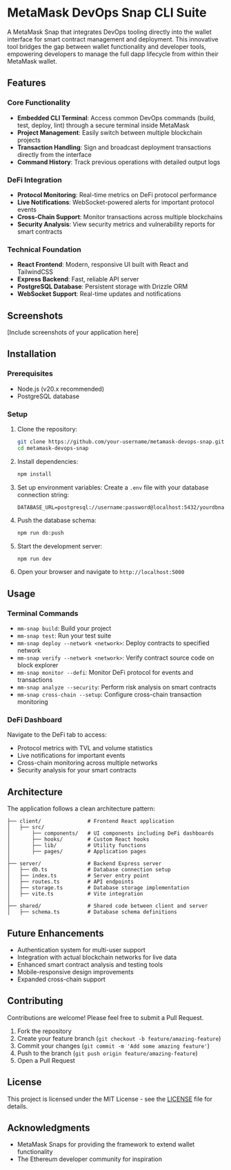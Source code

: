 # MetaMask DevOps Snap CLI Suite

A MetaMask Snap that integrates DevOps tooling directly into the wallet interface for smart contract management and deployment. This innovative tool bridges the gap between wallet functionality and developer tools, empowering developers to manage the full dapp lifecycle from within their MetaMask wallet.

## Features

### Core Functionality
- **Embedded CLI Terminal**: Access common DevOps commands (build, test, deploy, lint) through a secure terminal inside MetaMask
- **Project Management**: Easily switch between multiple blockchain projects
- **Transaction Handling**: Sign and broadcast deployment transactions directly from the interface
- **Command History**: Track previous operations with detailed output logs

### DeFi Integration
- **Protocol Monitoring**: Real-time metrics on DeFi protocol performance
- **Live Notifications**: WebSocket-powered alerts for important protocol events
- **Cross-Chain Support**: Monitor transactions across multiple blockchains
- **Security Analysis**: View security metrics and vulnerability reports for smart contracts

### Technical Foundation
- **React Frontend**: Modern, responsive UI built with React and TailwindCSS
- **Express Backend**: Fast, reliable API server
- **PostgreSQL Database**: Persistent storage with Drizzle ORM
- **WebSocket Support**: Real-time updates and notifications

## Screenshots

[Include screenshots of your application here]

## Installation

### Prerequisites
- Node.js (v20.x recommended)
- PostgreSQL database

### Setup
1. Clone the repository:
   ```bash
   git clone https://github.com/your-username/metamask-devops-snap.git
   cd metamask-devops-snap
   ```

2. Install dependencies:
   ```bash
   npm install
   ```

3. Set up environment variables:
   Create a `.env` file with your database connection string:
   ```
   DATABASE_URL=postgresql://username:password@localhost:5432/yourdbname
   ```

4. Push the database schema:
   ```bash
   npm run db:push
   ```

5. Start the development server:
   ```bash
   npm run dev
   ```

6. Open your browser and navigate to `http://localhost:5000`

## Usage

### Terminal Commands
- `mm-snap build`: Build your project
- `mm-snap test`: Run your test suite
- `mm-snap deploy --network <network>`: Deploy contracts to specified network
- `mm-snap verify --network <network>`: Verify contract source code on block explorer
- `mm-snap monitor --defi`: Monitor DeFi protocol for events and transactions
- `mm-snap analyze --security`: Perform risk analysis on smart contracts
- `mm-snap cross-chain --setup`: Configure cross-chain transaction monitoring

### DeFi Dashboard
Navigate to the DeFi tab to access:
- Protocol metrics with TVL and volume statistics
- Live notifications for important events
- Cross-chain monitoring across multiple networks
- Security analysis for your smart contracts

## Architecture

The application follows a clean architecture pattern:

```
├── client/               # Frontend React application
│   ├── src/
│       ├── components/   # UI components including DeFi dashboards
│       ├── hooks/        # Custom React hooks
│       ├── lib/          # Utility functions
│       ├── pages/        # Application pages
│
├── server/               # Backend Express server
│   ├── db.ts             # Database connection setup
│   ├── index.ts          # Server entry point
│   ├── routes.ts         # API endpoints
│   ├── storage.ts        # Database storage implementation
│   ├── vite.ts           # Vite integration
│
├── shared/               # Shared code between client and server
│   ├── schema.ts         # Database schema definitions
```

## Future Enhancements
- Authentication system for multi-user support
- Integration with actual blockchain networks for live data
- Enhanced smart contract analysis and testing tools
- Mobile-responsive design improvements
- Expanded cross-chain support

## Contributing
Contributions are welcome! Please feel free to submit a Pull Request.

1. Fork the repository
2. Create your feature branch (`git checkout -b feature/amazing-feature`)
3. Commit your changes (`git commit -m 'Add some amazing feature'`)
4. Push to the branch (`git push origin feature/amazing-feature`)
5. Open a Pull Request

## License
This project is licensed under the MIT License - see the [LICENSE](LICENSE) file for details.

## Acknowledgments
- MetaMask Snaps for providing the framework to extend wallet functionality
- The Ethereum developer community for inspiration